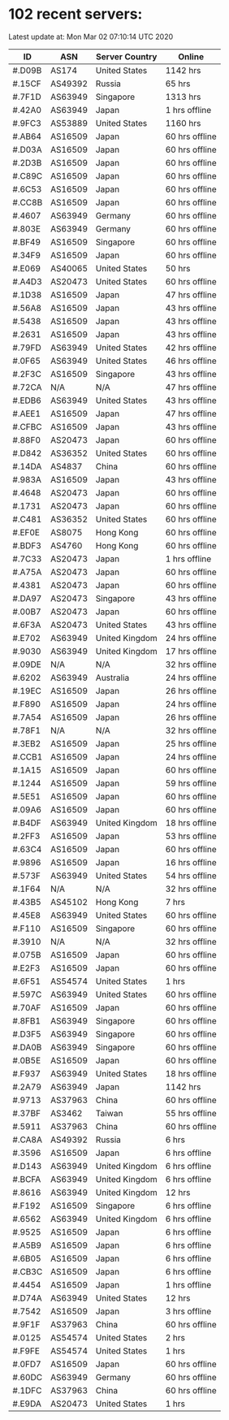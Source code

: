 # 102 recent servers:

Latest update at: Mon Mar 02 07:10:14 UTC 2020

| ID | ASN | Server Country | Online |
| -- | --- | -------------- | ------ |
| #.D09B | AS174 | United States | 1142 hrs |
| #.15CF | AS49392 | Russia | 65 hrs |
| #.7F1D | AS63949 | Singapore | 1313 hrs |
| #.42A0 | AS63949 | Japan | 1 hrs offline |
| #.9FC3 | AS53889 | United States | 1160 hrs |
| #.AB64 | AS16509 | Japan | 60 hrs offline |
| #.D03A | AS16509 | Japan | 60 hrs offline |
| #.2D3B | AS16509 | Japan | 60 hrs offline |
| #.C89C | AS16509 | Japan | 60 hrs offline |
| #.6C53 | AS16509 | Japan | 60 hrs offline |
| #.CC8B | AS16509 | Japan | 60 hrs offline |
| #.4607 | AS63949 | Germany | 60 hrs offline |
| #.803E | AS63949 | Germany | 60 hrs offline |
| #.BF49 | AS16509 | Singapore | 60 hrs offline |
| #.34F9 | AS16509 | Japan | 60 hrs offline |
| #.E069 | AS40065 | United States | 50 hrs |
| #.A4D3 | AS20473 | United States | 60 hrs offline |
| #.1D38 | AS16509 | Japan | 47 hrs offline |
| #.56A8 | AS16509 | Japan | 43 hrs offline |
| #.5438 | AS16509 | Japan | 43 hrs offline |
| #.2631 | AS16509 | Japan | 43 hrs offline |
| #.79FD | AS63949 | United States | 42 hrs offline |
| #.0F65 | AS63949 | United States | 46 hrs offline |
| #.2F3C | AS16509 | Singapore | 43 hrs offline |
| #.72CA | N/A | N/A | 47 hrs offline |
| #.EDB6 | AS63949 | United States | 43 hrs offline |
| #.AEE1 | AS16509 | Japan | 47 hrs offline |
| #.CFBC | AS16509 | Japan | 43 hrs offline |
| #.88F0 | AS20473 | Japan | 60 hrs offline |
| #.D842 | AS36352 | United States | 60 hrs offline |
| #.14DA | AS4837 | China | 60 hrs offline |
| #.983A | AS16509 | Japan | 43 hrs offline |
| #.4648 | AS20473 | Japan | 60 hrs offline |
| #.1731 | AS20473 | Japan | 60 hrs offline |
| #.C481 | AS36352 | United States | 60 hrs offline |
| #.EF0E | AS8075 | Hong Kong | 60 hrs offline |
| #.BDF3 | AS4760 | Hong Kong | 60 hrs offline |
| #.7C33 | AS20473 | Japan | 1 hrs offline |
| #.A75A | AS20473 | Japan | 60 hrs offline |
| #.4381 | AS20473 | Japan | 60 hrs offline |
| #.DA97 | AS20473 | Singapore | 43 hrs offline |
| #.00B7 | AS20473 | Japan | 60 hrs offline |
| #.6F3A | AS20473 | United States | 43 hrs offline |
| #.E702 | AS63949 | United Kingdom | 24 hrs offline |
| #.9030 | AS63949 | United Kingdom | 17 hrs offline |
| #.09DE | N/A | N/A | 32 hrs offline |
| #.6202 | AS63949 | Australia | 24 hrs offline |
| #.19EC | AS16509 | Japan | 26 hrs offline |
| #.F890 | AS16509 | Japan | 24 hrs offline |
| #.7A54 | AS16509 | Japan | 26 hrs offline |
| #.78F1 | N/A | N/A | 32 hrs offline |
| #.3EB2 | AS16509 | Japan | 25 hrs offline |
| #.CCB1 | AS16509 | Japan | 24 hrs offline |
| #.1A15 | AS16509 | Japan | 60 hrs offline |
| #.1244 | AS16509 | Japan | 59 hrs offline |
| #.5E51 | AS16509 | Japan | 60 hrs offline |
| #.09A6 | AS16509 | Japan | 60 hrs offline |
| #.B4DF | AS63949 | United Kingdom | 18 hrs offline |
| #.2FF3 | AS16509 | Japan | 53 hrs offline |
| #.63C4 | AS16509 | Japan | 60 hrs offline |
| #.9896 | AS16509 | Japan | 16 hrs offline |
| #.573F | AS63949 | United States | 54 hrs offline |
| #.1F64 | N/A | N/A | 32 hrs offline |
| #.43B5 | AS45102 | Hong Kong | 7 hrs |
| #.45E8 | AS63949 | United States | 60 hrs offline |
| #.F110 | AS16509 | Singapore | 60 hrs offline |
| #.3910 | N/A | N/A | 32 hrs offline |
| #.075B | AS16509 | Japan | 60 hrs offline |
| #.E2F3 | AS16509 | Japan | 60 hrs offline |
| #.6F51 | AS54574 | United States | 1 hrs |
| #.597C | AS63949 | United States | 60 hrs offline |
| #.70AF | AS16509 | Japan | 60 hrs offline |
| #.8FB1 | AS63949 | Singapore | 60 hrs offline |
| #.D3F5 | AS63949 | Singapore | 60 hrs offline |
| #.DA0B | AS63949 | Singapore | 60 hrs offline |
| #.0B5E | AS16509 | Japan | 60 hrs offline |
| #.F937 | AS63949 | United States | 18 hrs offline |
| #.2A79 | AS63949 | Japan | 1142 hrs |
| #.9713 | AS37963 | China | 60 hrs offline |
| #.37BF | AS3462 | Taiwan | 55 hrs offline |
| #.5911 | AS37963 | China | 60 hrs offline |
| #.CA8A | AS49392 | Russia | 6 hrs |
| #.3596 | AS16509 | Japan | 6 hrs offline |
| #.D143 | AS63949 | United Kingdom | 6 hrs offline |
| #.BCFA | AS63949 | United Kingdom | 6 hrs offline |
| #.8616 | AS63949 | United Kingdom | 12 hrs |
| #.F192 | AS16509 | Singapore | 6 hrs offline |
| #.6562 | AS63949 | United Kingdom | 6 hrs offline |
| #.9525 | AS16509 | Japan | 6 hrs offline |
| #.A5B9 | AS16509 | Japan | 6 hrs offline |
| #.6B05 | AS16509 | Japan | 6 hrs offline |
| #.CB3C | AS16509 | Japan | 6 hrs offline |
| #.4454 | AS16509 | Japan | 1 hrs offline |
| #.D74A | AS63949 | United States | 12 hrs |
| #.7542 | AS16509 | Japan | 3 hrs offline |
| #.9F1F | AS37963 | China | 60 hrs offline |
| #.0125 | AS54574 | United States | 2 hrs |
| #.F9FE | AS54574 | United States | 1 hrs |
| #.0FD7 | AS16509 | Japan | 60 hrs offline |
| #.60DC | AS63949 | Germany | 60 hrs offline |
| #.1DFC | AS37963 | China | 60 hrs offline |
| #.E9DA | AS20473 | United States | 1 hrs |

